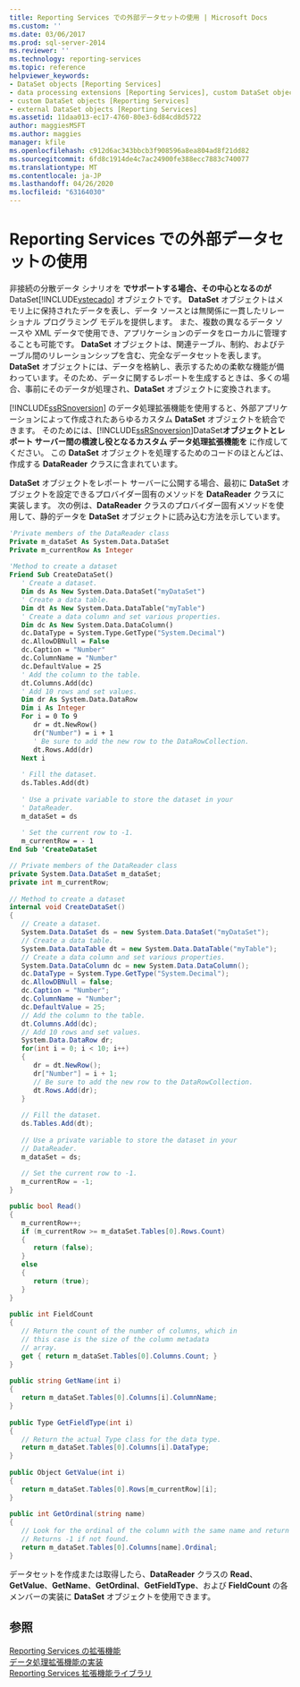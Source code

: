 ```yaml
---
title: Reporting Services での外部データセットの使用 | Microsoft Docs
ms.custom: ''
ms.date: 03/06/2017
ms.prod: sql-server-2014
ms.reviewer: ''
ms.technology: reporting-services
ms.topic: reference
helpviewer_keywords:
- DataSet objects [Reporting Services]
- data processing extensions [Reporting Services], custom DataSet objects
- custom DataSet objects [Reporting Services]
- external DataSet objects [Reporting Services]
ms.assetid: 11daa013-ec17-4760-80e3-6d84cd8d5722
author: maggiesMSFT
ms.author: maggies
manager: kfile
ms.openlocfilehash: c912d6ac343bbcb3f908596a8ea804ad8f21dd82
ms.sourcegitcommit: 6fd8c1914de4c7ac24900fe388ecc7883c740077
ms.translationtype: MT
ms.contentlocale: ja-JP
ms.lasthandoff: 04/26/2020
ms.locfileid: "63164030"
---
```

# <a name="using-an-external-dataset-with-reporting-services"></a>Reporting Services での外部データセットの使用
  非接続の分散データ シナリオを **でサポートする場合、その中心となるのが**DataSet[!INCLUDE[vstecado](../../../includes/vstecado-md.md)] オブジェクトです。 **DataSet** オブジェクトはメモリ上に保持されたデータを表し、データ ソースとは無関係に一貫したリレーショナル プログラミング モデルを提供します。 また、複数の異なるデータ ソースや XML データで使用でき、アプリケーションのデータをローカルに管理することも可能です。 **DataSet** オブジェクトは、関連テーブル、制約、およびテーブル間のリレーションシップを含む、完全なデータセットを表します。 **DataSet** オブジェクトには、データを格納し、表示するための柔軟な機能が備わっています。そのため、データに関するレポートを生成するときは、多くの場合、事前にそのデータが処理され、**DataSet** オブジェクトに変換されます。  
  
 [!INCLUDE[ssRSnoversion](../../../includes/ssrsnoversion-md.md)] のデータ処理拡張機能を使用すると、外部アプリケーションによって作成されたあらゆるカスタム **DataSet** オブジェクトを統合できます。 そのためには、[!INCLUDE[ssRSnoversion](../../../includes/ssrsnoversion-md.md)]DataSet**オブジェクトとレポート サーバー間の橋渡し役となるカスタム データ処理拡張機能を** に作成してください。 この **DataSet** オブジェクトを処理するためのコードのほとんどは、作成する **DataReader** クラスに含まれています。  
  
 **DataSet** オブジェクトをレポート サーバーに公開する場合、最初に **DataSet** オブジェクトを設定できるプロバイダー固有のメソッドを **DataReader** クラスに実装します。 次の例は、**DataReader** クラスのプロバイダー固有メソッドを使用して、静的データを **DataSet** オブジェクトに読み込む方法を示しています。  
  
```vb  
'Private members of the DataReader class  
Private m_dataSet As System.Data.DataSet  
Private m_currentRow As Integer  
  
'Method to create a dataset  
Friend Sub CreateDataSet()  
   ' Create a dataset.  
   Dim ds As New System.Data.DataSet("myDataSet")  
   ' Create a data table.   
   Dim dt As New System.Data.DataTable("myTable")  
   ' Create a data column and set various properties.   
   Dim dc As New System.Data.DataColumn()  
   dc.DataType = System.Type.GetType("System.Decimal")  
   dc.AllowDBNull = False  
   dc.Caption = "Number"  
   dc.ColumnName = "Number"  
   dc.DefaultValue = 25  
   ' Add the column to the table.   
   dt.Columns.Add(dc)  
   ' Add 10 rows and set values.   
   Dim dr As System.Data.DataRow  
   Dim i As Integer  
   For i = 0 To 9  
      dr = dt.NewRow()  
      dr("Number") = i + 1  
      ' Be sure to add the new row to the DataRowCollection.   
      dt.Rows.Add(dr)  
   Next i  
  
   ' Fill the dataset.  
   ds.Tables.Add(dt)  
  
   ' Use a private variable to store the dataset in your  
   ' DataReader.  
   m_dataSet = ds  
  
   ' Set the current row to -1.  
   m_currentRow = - 1  
End Sub 'CreateDataSet  
```  
  
```csharp  
// Private members of the DataReader class  
private System.Data.DataSet m_dataSet;  
private int m_currentRow;  
  
// Method to create a dataset  
internal void CreateDataSet()  
{  
   // Create a dataset.  
   System.Data.DataSet ds = new System.Data.DataSet("myDataSet");  
   // Create a data table.   
   System.Data.DataTable dt = new System.Data.DataTable("myTable");  
   // Create a data column and set various properties.   
   System.Data.DataColumn dc = new System.Data.DataColumn();   
   dc.DataType = System.Type.GetType("System.Decimal");   
   dc.AllowDBNull = false;   
   dc.Caption = "Number";   
   dc.ColumnName = "Number";   
   dc.DefaultValue = 25;   
   // Add the column to the table.   
   dt.Columns.Add(dc);   
   // Add 10 rows and set values.   
   System.Data.DataRow dr;   
   for(int i = 0; i < 10; i++)  
   {   
      dr = dt.NewRow();   
      dr["Number"] = i + 1;   
      // Be sure to add the new row to the DataRowCollection.   
      dt.Rows.Add(dr);  
   }  
  
   // Fill the dataset.  
   ds.Tables.Add(dt);  
  
   // Use a private variable to store the dataset in your  
   // DataReader.  
   m_dataSet = ds;  
  
   // Set the current row to -1.  
   m_currentRow = -1;  
}  
```  
  
```csharp  
public bool Read()  
{  
   m_currentRow++;  
   if (m_currentRow >= m_dataSet.Tables[0].Rows.Count)   
   {  
      return (false);  
   }   
   else   
   {  
      return (true);  
   }  
}  
  
public int FieldCount  
{  
   // Return the count of the number of columns, which in  
   // this case is the size of the column metadata  
   // array.  
   get { return m_dataSet.Tables[0].Columns.Count; }  
}  
  
public string GetName(int i)  
{  
   return m_dataSet.Tables[0].Columns[i].ColumnName;  
}  
  
public Type GetFieldType(int i)  
{  
   // Return the actual Type class for the data type.  
   return m_dataSet.Tables[0].Columns[i].DataType;  
}  
  
public Object GetValue(int i)  
{  
   return m_dataSet.Tables[0].Rows[m_currentRow][i];  
}  
  
public int GetOrdinal(string name)  
{  
   // Look for the ordinal of the column with the same name and return it.  
   // Returns -1 if not found.  
   return m_dataSet.Tables[0].Columns[name].Ordinal;  
}  
```  
  
 データセットを作成または取得したら、**DataReader** クラスの **Read**、**GetValue**、**GetName**、**GetOrdinal**、**GetFieldType**、および **FieldCount** の各メンバーの実装に **DataSet** オブジェクトを使用できます。  
  
## <a name="see-also"></a>参照  
 [Reporting Services の拡張機能](../reporting-services-extensions.md)   
 [データ処理拡張機能の実装](implementing-a-data-processing-extension.md)   
 [Reporting Services 拡張機能ライブラリ](../reporting-services-extension-library.md)  
  
  
